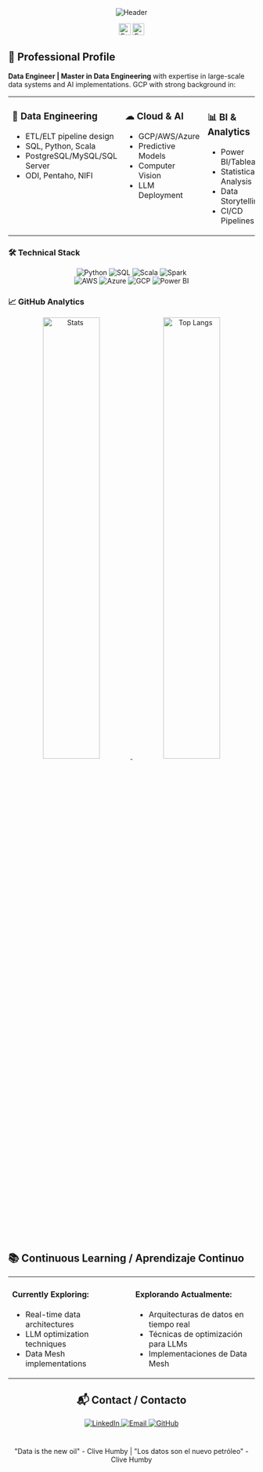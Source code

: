 <div align="center">
  <!-- Dynamic Header -->
  <img src="https://readme-typing-svg.demolab.com?font=Fira+Code&size=26&duration=3000&pause=1000&color=1E90FF&width=500&lines=Javier+Moreno;Data+Engineer+%7C+AI+Specialist;Master+in+Data+Engineering" alt="Header"/>

  <!-- Language Toggle -->
  <p>
    <a href="#english" style="text-decoration:none"><img src="https://img.shields.io/badge/🇺🇸_English-1E90FF?style=flat&logo=google-translate" alt="English" height="24"/></a>
    <a href="#espanol" style="text-decoration:none"><img src="https://img.shields.io/badge/🇪🇸_Español-1E90FF?style=flat&logo=google-translate" alt="Español" height="24"/></a>
  </p>
</div>

<!-- English Version -->
<div id="english">
<h2>🚀 Professional Profile</h2>

<p><strong>Data Engineer | Master in Data Engineering</strong> with expertise in large-scale data systems and AI implementations. GCP with strong background in:</p>

<table>
<tr>
<td width="33%" valign="top">
<h3>🔧 Data Engineering</h3>
<ul>
<li>ETL/ELT pipeline design</li>
<li>SQL, Python, Scala</li>
<li>PostgreSQL/MySQL/SQL Server</li>
<li>ODI, Pentaho, NIFI</li>
</ul>
</td>

<td width="33%" valign="top">
<h3>☁ Cloud & AI</h3>
<ul>
<li>GCP/AWS/Azure</li>
<li>Predictive Models</li>
<li>Computer Vision</li>
<li>LLM Deployment</li>
</ul>
</td>

<td width="33%" valign="top">
<h3>📊 BI & Analytics</h3>
<ul>
<li>Power BI/Tableau</li>
<li>Statistical Analysis</li>
<li>Data Storytelling</li>
<li>CI/CD Pipelines</li>
</ul>
</td>
</tr>
</table>

<h3>🛠️ Technical Stack</h3>

<div align="center">
<img src="https://img.shields.io/badge/Python-3776AB?logo=python&logoColor=white" alt="Python"/>
<img src="https://img.shields.io/badge/SQL-4479A1?logo=postgresql&logoColor=white" alt="SQL"/>
<img src="https://img.shields.io/badge/Scala-DC322F?logo=scala&logoColor=white" alt="Scala"/>
<img src="https://img.shields.io/badge/Spark-E25A1C?logo=apachespark&logoColor=white" alt="Spark"/>
<br>
<img src="https://img.shields.io/badge/AWS-232F3E?logo=amazonaws&logoColor=white" alt="AWS"/>
<img src="https://img.shields.io/badge/Azure-0078D4?logo=microsoftazure&logoColor=white" alt="Azure"/>
<img src="https://img.shields.io/badge/GCP-4285F4?logo=googlecloud&logoColor=white" alt="GCP"/>
<img src="https://img.shields.io/badge/PowerBI-F2C811?logo=powerbi&logoColor=black" alt="Power BI"/>
</div>

<h3>📈 GitHub Analytics</h3>

<div align="center">
<a href="https://github.com/javiermorenof7">
<img src="https://github-readme-stats.vercel.app/api?username=javiermorenof7&show_icons=true&theme=radical" alt="Stats" width="48%"/>
<img src="https://github-readme-stats.vercel.app/api/top-langs/?username=javiermorenof7&layout=compact&theme=radical" alt="Top Langs" width="48%"/>
</a>
</div>
</div>

<!-- Spanish Version -->
<div id="espanol" style="display:none">
<h2>🚀 Perfil Profesional</h2>

<p><strong>Ingeniero de Datos | Magíster en Ingeniería de Datos</strong> con experiencia en sistemas de datos a gran escala e implementaciones de IA. GCP, experiencia en:</p>

<table>
<tr>
<td width="33%" valign="top">
<h3>🔧 Ingeniería de Datos</h3>
<ul>
<li>Diseño de pipelines ETL/ELT</li>
<li>SQL, Python, Scala</li>
<li>PostgreSQL/MySQL/SQL Server</li>
<li>ODI, Pentaho, NIFI</li>
</ul>
</td>

<td width="33%" valign="top">
<h3>☁ Cloud & IA</h3>
<ul>
<li>GCP/AWS/Azure</li>
<li>Modelos Predictivos</li>
<li>Visión Artificial</li>
<li>Despliegue de LLMs</li>
</ul>
</td>

<td width="33%" valign="top">
<h3>📊 BI & Análisis</h3>
<ul>
<li>Power BI/Tableau</li>
<li>Análisis Estadístico</li>
<li>Narrativa de Datos</li>
<li>Pipelines CI/CD</li>
</ul>
</td>
</tr>
</table>

<h3>🛠️ Stack Tecnológico</h3>

<div align="center">
<img src="https://img.shields.io/badge/Python-3776AB?logo=python&logoColor=white" alt="Python"/>
<img src="https://img.shields.io/badge/SQL-4479A1?logo=postgresql&logoColor=white" alt="SQL"/>
<img src="https://img.shields.io/badge/Scala-DC322F?logo=scala&logoColor=white" alt="Scala"/>
<img src="https://img.shields.io/badge/Spark-E25A1C?logo=apachespark&logoColor=white" alt="Spark"/>
<br>
<img src="https://img.shields.io/badge/AWS-232F3E?logo=amazonaws&logoColor=white" alt="AWS"/>
<img src="https://img.shields.io/badge/Azure-0078D4?logo=microsoftazure&logoColor=white" alt="Azure"/>
<img src="https://img.shields.io/badge/GCP-4285F4?logo=googlecloud&logoColor=white" alt="GCP"/>
<img src="https://img.shields.io/badge/PowerBI-F2C811?logo=powerbi&logoColor=black" alt="Power BI"/>
</div>

<h3>📊 Estadísticas GitHub</h3>

<div align="center">
<a href="https://github.com/javiermorenof7">
<img src="https://github-readme-stats.vercel.app/api?username=javiermorenof7&show_icons=true&theme=radical&locale=es" alt="Estadísticas" width="48%"/>
<img src="https://github-readme-stats.vercel.app/api/top-langs/?username=javiermorenof7&layout=compact&theme=radical&locale=es" alt="Lenguajes" width="48%"/>
</a>
</div>
</div>

<!-- Learning Section -->
<h2>📚 Continuous Learning / Aprendizaje Continuo</h2>

<table>
<tr>
<td width="50%" valign="top">
<h4>Currently Exploring:</h4>
<ul>
<li>Real-time data architectures</li>
<li>LLM optimization techniques</li>
<li>Data Mesh implementations</li>
</ul>
</td>

<td width="50%" valign="top">
<h4>Explorando Actualmente:</h4>
<ul>
<li>Arquitecturas de datos en tiempo real</li>
<li>Técnicas de optimización para LLMs</li>
<li>Implementaciones de Data Mesh</li>
</ul>
</td>
</tr>
</table>

<!-- Contact Section -->
<div align="center">
<h2>📬 Contact / Contacto</h2>

<a href="https://www.linkedin.com/in/francisco-javier-garcia-moreno-78b184166">
<img src="https://img.shields.io/badge/-LinkedIn-0A66C2?logo=linkedin&logoColor=white&style=for-the-badge" alt="LinkedIn"/>
</a>

<a href="mailto:tu@email.com">
<img src="https://img.shields.io/badge/-Email-EA4335?logo=gmail&logoColor=white&style=for-the-badge" alt="Email"/>
</a>

<a href="https://github.com/javiermorenof7">
<img src="https://img.shields.io/badge/-GitHub-181717?logo=github&logoColor=white&style=for-the-badge" alt="GitHub"/>
</a>
</div>

<!-- Footer -->
<div align="center" style="margin-top: 40px;">
<p>"Data is the new oil" - Clive Humby | "Los datos son el nuevo petróleo" - Clive Humby</p>
</div>
